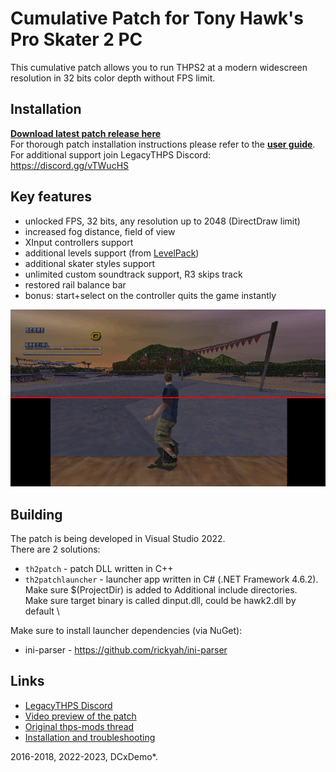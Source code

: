 # Cumulative Patch for Tony Hawk's Pro Skater 2 PC
This cumulative patch allows you to run THPS2 at a modern widescreen resolution in 32 bits color depth without FPS limit.

## Installation
[__Download latest patch release here__](https://github.com/DCxDemo/THPS2-Cumulative-Patch/releases/latest) \
For thorough patch installation instructions please refer to the [__user guide__](https://github.com/DCxDemo/THPS2-Cumulative-Patch/wiki). \
For additional support join LegacyTHPS Discord: https://discord.gg/vTWucHS

## Key features
* unlocked FPS, 32 bits, any resolution up to 2048 (DirectDraw limit)
* increased fog distance, field of view
* XInput controllers support
* additional levels support (from [LevelPack](http://www.thps-mods.com/forum/viewtopic.php?t=1041))
* additional skater styles support
* unlimited custom soundtrack support, R3 skips track
* restored rail balance bar
* bonus: start+select on the controller quits the game instantly

![THPS2 Cumulative Patch](th2-patch-banner.png)

## Building
The patch is being developed in Visual Studio 2022. \
There are 2 solutions:
* ```th2patch``` - patch DLL written in C++
* ```th2patchlauncher``` - launcher app written in C# (.NET Framework 4.6.2). \
Make sure $(ProjectDir) is added to Additional include directories. \
Make sure target binary is called dinput.dll, could be hawk2.dll by default \

Make sure to install launcher dependencies (via NuGet):
* ini-parser - https://github.com/rickyah/ini-parser

## Links
* [LegacyTHPS Discord](https://discord.gg/vTWucHS)
* [Video preview of the patch](https://www.youtube.com/watch?v=1eHHqhsgC6w)
* [Original thps-mods thread](http://www.thps-mods.com/forum/viewtopic.php?t=5429)
* [Installation and troubleshooting](https://github.com/DCxDemo/THPS2-Cumulative-Patch/wiki)

2016-2018, 2022-2023, DCxDemo*.